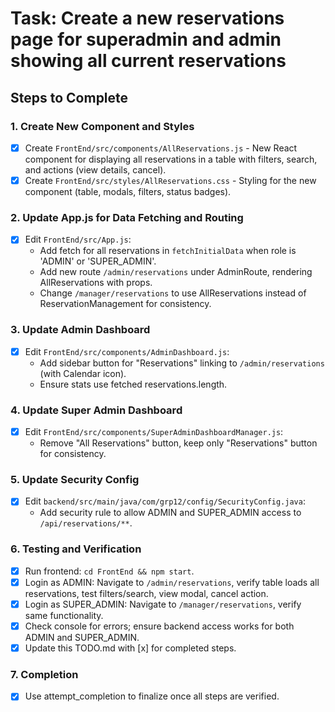 # Task: Create a new reservations page for superadmin and admin showing all current reservations

## Steps to Complete

### 1. Create New Component and Styles
- [x] Create `FrontEnd/src/components/AllReservations.js` - New React component for displaying all reservations in a table with filters, search, and actions (view details, cancel).
- [x] Create `FrontEnd/src/styles/AllReservations.css` - Styling for the new component (table, modals, filters, status badges).

### 2. Update App.js for Data Fetching and Routing
- [x] Edit `FrontEnd/src/App.js`:
  - Add fetch for all reservations in `fetchInitialData` when role is 'ADMIN' or 'SUPER_ADMIN'.
  - Add new route `/admin/reservations` under AdminRoute, rendering AllReservations with props.
  - Change `/manager/reservations` to use AllReservations instead of ReservationManagement for consistency.

### 3. Update Admin Dashboard
- [x] Edit `FrontEnd/src/components/AdminDashboard.js`:
  - Add sidebar button for "Reservations" linking to `/admin/reservations` (with Calendar icon).
  - Ensure stats use fetched reservations.length.

### 4. Update Super Admin Dashboard
- [x] Edit `FrontEnd/src/components/SuperAdminDashboardManager.js`:
  - Remove "All Reservations" button, keep only "Reservations" button for consistency.

### 5. Update Security Config
- [x] Edit `backend/src/main/java/com/grp12/config/SecurityConfig.java`:
  - Add security rule to allow ADMIN and SUPER_ADMIN access to `/api/reservations/**`.

### 6. Testing and Verification
- [x] Run frontend: `cd FrontEnd && npm start`.
- [x] Login as ADMIN: Navigate to `/admin/reservations`, verify table loads all reservations, test filters/search, view modal, cancel action.
- [x] Login as SUPER_ADMIN: Navigate to `/manager/reservations`, verify same functionality.
- [x] Check console for errors; ensure backend access works for both ADMIN and SUPER_ADMIN.
- [x] Update this TODO.md with [x] for completed steps.

### 7. Completion
- [x] Use attempt_completion to finalize once all steps are verified.
